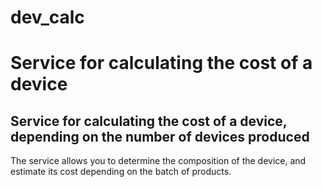# dev_calc
# Service for calculating the cost of a device

## Service for calculating the cost of a device, depending on the number of devices produced

The service allows you to determine the composition of the device, and estimate its cost depending on the batch of products.
